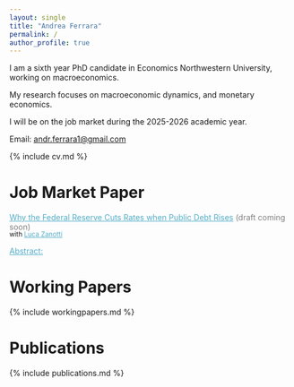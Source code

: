 ```yaml
---
layout: single
title: "Andrea Ferrara"
permalink: /
author_profile: true
---
```

<style>
  details { margin-top: -1.5em; /* space between title and Abstract link */ 
           margin-bottom: 1.5em; /* space after Abstract section */ }
details summary::-webkit-details-marker { display:none; }
details summary { list-style: none; }
small { display:block; margin:0 0 0.1em 0 !important; line-height:1; }
</style>

I am a sixth year PhD candidate in Economics Northwestern University, working on macroeconomics.  

My research focuses on macroeconomic dynamics, and monetary economics.

I will be on the job market during the 2025-2026 academic year.

Email: andr.ferrara1@gmail.com

{% include cv.md %}

# Job Market Paper
<span class="archive__item-title" style="color:#52ADC8; text-decoration:underline;">Why the Federal Reserve Cuts Rates when Public Debt Rises</span> <span style="color:gray;">(draft coming soon)</span><br>
<small style="display:block; margin:0 0 0.1em 0; line-height:1;">with <span class="archive__item-title" style="color:#52ADC8; text-decoration:underline;">Luca Zanotti</span></small>
<details style="margin-top:0;">
  <summary><span style="color:#52ADC8; text-decoration:underline; cursor:pointer;">Abstract:</span></summary>
  We document a new empirical fact: when the U.S. public debt-to-GDP ratio rises, the Federal Reserve tends to lower its policy rate, conditional on inflation and output. To explain this pattern, we develop and estimate a New-Keynesian model with shocks to the household's demand for public debt. These shocks generate a negative comovement between public debt and the natural rate of interest, defined as the real rate that would prevail in the flexible-price economy. Assuming that the Fed adjusts its policy rate in line with the natural rate, this mechanism rationalizes the negative relation between debt and the policy rate. We show that these shocks are a key driver of business-cycle fluctuations and that policy rules responding to the natural rate reduce the volatility of inflation and output relative to standard rules. Complementing this analysis, we construct a debt-informed measure of the natural rate using a time-varying parameter vector autoregression model. Once this measure is included in the policy rule, an increase in the debt-to-GDP ratio no longer reduces the federal funds rate, consistent with the mechanism highlighted by the model.   
</details>

# Working Papers
{% include workingpapers.md %}  

# Publications
{% include publications.md %}
